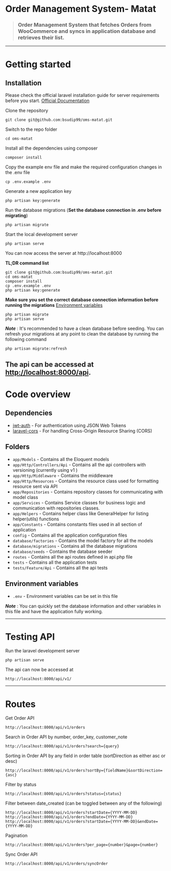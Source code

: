 # Order Management System- Matat

> ### Order Management System that fetches Orders from WooCommerce and syncs in application database and retrieves their list. 

----------

# Getting started

## Installation

Please check the official laravel installation guide for server requirements before you start. [Official Documentation](https://laravel.com/docs/10.x/installation)

Clone the repository

    git clone git@github.com:bsudip99/oms-matat.git

Switch to the repo folder

    cd oms-matat

Install all the dependencies using composer

    composer install

Copy the example env file and make the required configuration changes in the .env file

    cp .env.example .env

Generate a new application key

    php artisan key:generate

Run the database migrations (**Set the database connection in .env before migrating**)

    php artisan migrate

Start the local development server

    php artisan serve

You can now access the server at http://localhost:8000

**TL;DR command list**

    git clone git@github.com:bsudip99/oms-matat.git
    cd oms-matat
    composer install
    cp .env.example .env
    php artisan key:generate 
    
**Make sure you set the correct database connection information before running the migrations** [Environment variables](#environment-variables)

    php artisan migrate
    php artisan serve

***Note*** : It's recommended to have a clean database before seeding. You can refresh your migrations at any point to clean the database by running the following command

    php artisan migrate:refresh
    
The api can be accessed at [http://localhost:8000/api](http://localhost:8000/api).
----------

# Code overview

## Dependencies

- [jwt-auth](https://github.com/tymondesigns/jwt-auth) - For authentication using JSON Web Tokens
- [laravel-cors](https://github.com/barryvdh/laravel-cors) - For handling Cross-Origin Resource Sharing (CORS)

## Folders

- `app/Models` - Contains all the Eloquent models
- `app/Http/Controllers/Api` - Contains all the api controllers with versioning (currently using v1 )
- `app/Http/Middleware` - Contains the middleware
- `app/Http/Resources` - Contains the resource class used for formatting resource sent via API
- `app/Repositories` - Contains repository classes for communicating with model class
- `app/Services` - Contains Service classes for business logic and communication with repositories classes.
- `app/Helpers` - Contains helper class like GeneralHelper for listing helper(utils) functions
- `app/Constants` - Contains constants files used in all section of application
- `config` - Contains all the application configuration files
- `database/factories` - Contains the model factory for all the models
- `database/migrations` - Contains all the database migrations
- `database/seeds` - Contains the database seeder
- `routes` - Contains all the api routes defined in api.php file
- `tests` - Contains all the application tests
- `tests/Feature/Api` - Contains all the api tests

## Environment variables

- `.env` - Environment variables can be set in this file

***Note*** : You can quickly set the database information and other variables in this file and have the application fully working.

----------

# Testing API

Run the laravel development server

    php artisan serve

The api can now be accessed at

    http://localhost:8000/api/v1/

----------
# Routes 
Get Order API

    http://localhost:8000/api/v1/orders

Search in Order API by number, order_key, customer_note

    http://localhost:8000/api/v1/orders?search={query}
 Sorting in Order API by any field in order table (sortDirection as either asc or desc)
    
    http://localhost:8000/api/v1/orders?sortBy={fieldName}&sortDirection={asc}
 
 Filter by status
    
    http://localhost:8000/api/v1/orders?status={status}
    
 Filter between date_created (can be toggled between any of the following)
 
    http://localhost:8000/api/v1/orders?startDate={YYYY-MM-DD}
    http://localhost:8000/api/v1/orders?endDate={YYYY-MM-DD}
    http://localhost:8000/api/v1/orders?startDate={YYYY-MM-DD}&endDate={YYYY-MM-DD}
 
 Pagination
 
    http://localhost:8000/api/v1/orders?per_page={number}&page={number}

 Sync Order API 
    
    http://localhost:8000/api/v1/orders/syncOrder